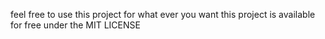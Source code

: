 feel free to use this project for what ever you want this project is available for free under the MIT LICENSE
